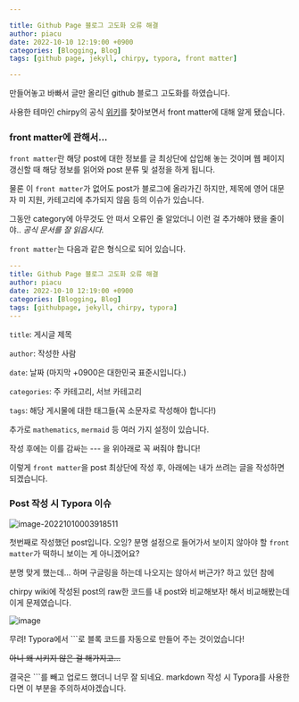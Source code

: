 ```yaml
---

title: Github Page 블로그 고도화 오류 해결
author: piacu
date: 2022-10-10 12:19:00 +0900
categories: [Blogging, Blog]
tags: [github page, jekyll, chirpy, typora, front matter]

---
```


만들어놓고 바빠서 글만 올리던 github 블로그 고도화를 하였습니다.

사용한 테마인 chirpy의 공식 [위키](https://chirpy.cotes.page/)를 찾아보면서 front matter에 대해 알게 됐습니다.



### front matter에 관해서...

`front matter`란 해당 post에 대한 정보를 글 최상단에 삽입해 놓는 것이며 웹 페이지 갱신할 때 해당 정보를 읽어와 post 분류 및 설정을 하게 됩니다.

물론 이 `front matter`가 없어도 post가 블로그에 올라가긴 하지만, 제목에 영어 대문자 미 지원, 카테고리에 추가되지 않음 등의 이슈가 있습니다.

그동안 category에 아무것도 안 떠서 오류인 줄 알았더니 이런 걸 추가해야 됐을 줄이야.. *공식 문서를 잘 읽읍시다.*



`front matter`는 다음과 같은 형식으로 되어 있습니다.

```yaml
---
title: Github Page 블로그 고도화 오류 해결
author: piacu
date: 2022-10-10 12:19:00 +0900
categories: [Blogging, Blog]
tags: [githubpage, jekyll, chirpy, typora]
---
```

`title`: 게시글 제목

`author`: 작성한 사람

`date`: 날짜 (마지막 +0900은 대한민국 표준시입니다.)

`categories`: 주 카테고리, 서브 카테고리

`tags`: 해당 게시물에 대한 태그들(꼭 소문자로 작성해야 합니다!)

추가로 `mathematics`, `mermaid` 등 여러 가지 설정이 있습니다.



작성 후에는 이를 감싸는 --- 을 위아래로 꼭 써줘야 합니다!

이렇게 `front matter`을 post 최상단에 작성 후, 아래에는 내가 쓰려는 글을 작성하면 되겠습니다.



### Post 작성 시 Typora 이슈

![image-20221010003918511](C:\Users\jszna\AppData\Roaming\Typora\typora-user-images\image-20221010003918511.png)

첫번째로 작성했던 post입니다. 오잉? 분명 설정으로 들어가서 보이지 않아야 할 `front matter`가 떡하니 보이는 게 아니겠어요?

분명 맞게 했는데... 하며 구글링을 하는데 나오지는 않아서 버근가? 하고 있던 참에

chirpy wiki에 작성된 post의 raw한 코드를 내 post와 비교해보자! 해서 비교해봤는데 이게 문제였습니다.

![image](https://user-images.githubusercontent.com/26267376/194766272-618d9ceb-0895-4af7-8b06-72decc0815d0.png)

무려! Typora에서 ```로 블록 코드를 자동으로 만들어 주는 것이었습니다!

~~아니 왜 시키지 않은 걸 해가지고...~~



결국은 ```를 빼고 업로드 했더니 너무 잘 되네요. markdown 작성 시 Typora를 사용한다면 이 부분을 주의하셔야겠습니다.
